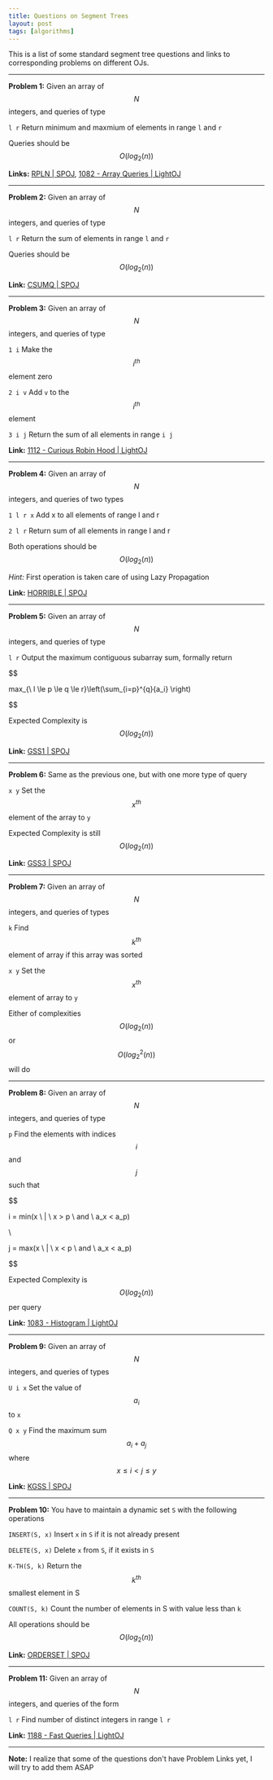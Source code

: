 ```yaml
---
title: Questions on Segment Trees
layout: post
tags: [algorithms]
---
```


This is a list of some standard segment tree questions and links to corresponding problems on different OJs.

---

**Problem 1:** Given an array of $$N$$ integers, and queries of type

`l r`  Return minimum and maxmium of elements in range `l` and `r`

Queries should be $$O(log_2(n))$$

**Links:** [RPLN \| SPOJ](http://www.spoj.com/problems/RPLN/), [1082 - Array Queries \| LightOJ](http://lightoj.com/volume_showproblem.php?problem=1082)

---

**Problem 2:** Given an array of $$N$$ integers, and queries of type

`l r`  Return the sum of elements in range `l` and `r`

Queries should be $$O(log_2(n))$$

**Link:** [CSUMQ \| SPOJ](http://www.spoj.com/problems/CSUMQ/)

---

**Problem 3:** Given an array of $$N$$ integers, and queries of type

`1 i` Make the $$i^{th}$$ element zero

`2 i v` Add `v` to the $$i^{th}$$ element

`3 i j` Return the sum of all elements in range `i j`

**Link:** [1112 - Curious Robin Hood | LightOJ](http://www.lightoj.com/volume_showproblem.php?problem=1112)

---

**Problem 4:** Given an array of $$N$$ integers, and queries of two types

`1 l r x`  Add x to all elements of range l and r


`2 l r` Return sum of all elements in range l and r

Both operations should be $$O(log_2(n))$$

*Hint:* First operation is taken care of using Lazy Propagation

**Link:** [HORRIBLE \| SPOJ](http://www.spoj.com/problems/HORRIBLE/)

---

**Problem 5:** Given an array of $$N$$ integers, and queries of type

`l r`  Output the maximum contiguous subarray sum, formally return

$$

max_{\ l \le p \le q \le r}\left(\sum_{i=p}^{q}{a_i} \right)

$$

Expected Complexity is $$O(log_2(n))$$

**Link:** [GSS1 \| SPOJ](http://www.spoj.com/problems/GSS1/)

---

**Problem 6:** Same as the previous one, but with one more type of query

`x y` Set the $$x^{th}$$ element of the array to `y`

Expected Complexity is still $$O(log_2(n))$$

**Link:** [GSS3 \| SPOJ](http://www.spoj.com/problems/GSS3/)

---

**Problem 7:** Given an array of $$N$$ integers, and queries of types

`k`  Find $$k^{th}$$ element of array if this array was sorted

`x y` Set the $$x^{th}$$ element of array to `y`

Either of complexities $$O(log_2(n))$$ or $$O(log_2^2(n))$$ will do

---

**Problem 8:** Given an array of $$N$$ integers, and queries of type

`p` Find the elements with indices $$i$$ and $$j$$ such that

$$

i = min(x \ | \ x > p \ and \ a_x < a_p)

\\

j = max(x \ | \ x < p \ and \ a_x < a_p)

$$

Expected Complexity is $$O(log_2(n))$$ per query

**Link:** [1083 - Histogram \| LightOJ](http://lightoj.com/volume_showproblem.php?problem=1083)

---

**Problem 9:** Given an array of $$N$$ integers, and queries of types

`U i x`   Set the value of $$a_i$$ to `x`

`Q x y`   Find the maximum sum $$a_i + a_j$$ where $$x \le i \lt j \le y$$

**Link:** [KGSS \| SPOJ](http://spoj.com/problems/KGSS)

---

**Problem 10:** You have to maintain a dynamic set `S` with the following operations

`INSERT(S, x)`   Insert `x` in `S` if it is not already present

`DELETE(S, x)`   Delete `x` from `S`, if it exists in `S`

`K-TH(S, k)`     Return the $$k^{th}$$ smallest element in S

`COUNT(S, k)`    Count the number of elements in S with value less than `k`

All operations should be $$O(log_2(n))$$

**Link:** [ORDERSET \| SPOJ](http://spoj.com/problems/ORDERSET)

---

**Problem 11:** Given an array of $$N$$ integers, and queries of the form

`l r` Find number of distinct integers in range `l r`

**Link:** [1188 - Fast Queries \| LightOJ](http://lightoj.com/volume_showproblem.php?problem=1188)

---

**Note:** I realize that some of the questions don't have Problem Links yet, I will try to add them ASAP
